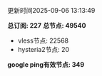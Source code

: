 更新时间2025-09-06 13:13:49

**总订阅: 227**
**总节点: 49540**
- vless节点: 22568
- hysteria2节点: 20

**google ping有效节点: 349**
